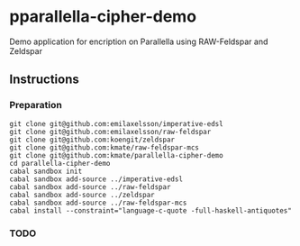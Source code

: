 # pparallella-cipher-demo
Demo application for encription on Parallella using RAW-Feldspar and Zeldspar

## Instructions

### Preparation

    git clone git@github.com:emilaxelsson/imperative-edsl
    git clone git@github.com:emilaxelsson/raw-feldspar
    git clone git@github.com:koengit/zeldspar
    git clone git@github.com:kmate/raw-feldspar-mcs
    git clone git@github.com:kmate/parallella-cipher-demo
    cd parallella-cipher-demo
    cabal sandbox init
    cabal sandbox add-source ../imperative-edsl
    cabal sandbox add-source ../raw-feldspar
    cabal sandbox add-source ../zeldspar
    cabal sandbox add-source ../raw-feldspar-mcs
    cabal install --constraint="language-c-quote -full-haskell-antiquotes"

### TODO
